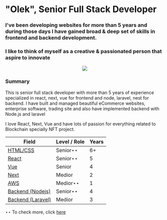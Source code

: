 # **"Olek"**, Senior Full Stack Developer

### I've been developing websites for more than 5 years and during those days I have gained broad & deep set of skills in frontend and backend development. 

### I like to think of myself as a creative & passionated person that aspire to innovate


<p align="center">
  <a href="https://github.com/DenverCoder1/readme-typing-svg"><img src="https://readme-typing-svg.herokuapp.com/?lines=Senior%20full%20stack%20developer;5+%2B%20years%20of%20experience;Being%20passionate%20and%20creative&center=true&width=380&height=45"></a>
</p>

### Summary

This is senior full stack developer with more than 5 years of experience specialized in react, next, vue for frontend and node, laravel, nest for backend.
I have built and managed beautiful eCommerce websites, enterprise software, trading site and also have implemented backend with Node.js and laravel

I love React, Next, Vue  and have lots of passion for everything related to Blockchain specially NFT project.

| **Field**                                                                                          | **Level / Role** | **Years** |
| -------------------------------------------------------------------------------------------------- | ---------------- | --------- |
| [HTML/CSS](https://en.wikipedia.org/wiki/HTML5)                                                    | Senior⋆⋆         | 6+        |
| [React](https://reactjs.org/)                                                                      | Senior⋆⋆         | 5         |
| [Vue](https://vuejs.org/)                                                                          | Senior           | 4         |
| [Next](https://nextjs.org/)                                                                        | Medior           | 2         |
| [AWS](https://aws.amazon.com/)                                                                     | Medior⋆⋆         | 1         |
| [Backend (Nodejs)](https://nodejs.org/)                                                            | Senior⋆⋆         | 4         |
| [Backend (Laravel)](https://laravel.com/)                                                          | Medior           | 3         |

⋆⋆ To check more, click <a href="https://portfoilo-mu.vercel.app/#tech"> here </a>


